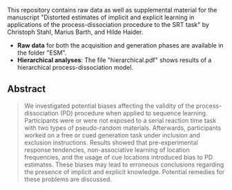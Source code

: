 This repository contains raw data as well as supplemental material for the manuscript "Distorted estimates of implicit and explicit learning in applications of the process-dissociation procedure to the SRT task" by Christoph Stahl, Marius Barth, and Hilde Haider.

- **Raw data** for both the acquisition and generation phases are available in the folder "ESM".
- **Hierarchical analyses**: The file "hierarchical.pdf" shows results of a hierarchical process-dissociation model.

## Abstract

> We investigated potential biases affecting the validity of the process-dissociation (PD)
  procedure when applied to sequence learning. Participants were or were not exposed to a
  serial reaction time task with two types of pseudo-random materials. Afterwards,
  participants worked on a free or cued generation task under inclusion and exclusion
  instructions. Results showed that pre-experimental response tendencies, non-associative
  learning of location frequencies, and the usage of cue locations introduced bias to PD
  estimates. These biases may lead to erroneous conclusions regarding the presence of implicit
  and explicit knowledge. Potential remedies for these problems are discussed.
